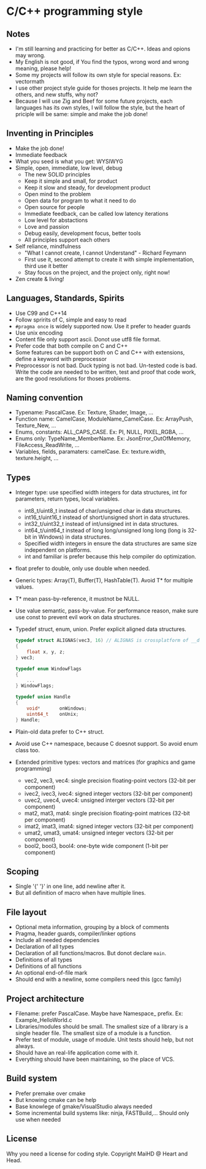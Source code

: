 # C/C++ programming style

## Notes

- I'm still learning and practicing for better as C/C++. Ideas and opions may wrong. 
- My English is not good, if You find the typos, wrong word and wrong meaning, please help! 
- Some my projects will follow its own style for special reasons. Ex: vectormath
- I use other project style guide for thoses projects. It help me learn the others, and new stuffs, why not? 
- Because I will use Zig and Beef for some future projects, each languages has its own styles, I will follow the style, but the heart of priciple will be same: simple and make the job done!

## Inventing in Principles

- Make the job done! 
- Immediate feedback
- What you seed is what you get: WYSIWYG
- Simple, open, immediate, low level, debug
    - The new SOLID principles
    - Keep it simple and small, for product
    - Keep it slow and steady, for development product
    - Open mind to the problem
    - Open data for program to what it need to do
    - Open source for people
    - Immediate feedback, can be called low latency iterations
    - Low level for abstactions
    - Love and passion
    - Debug easily, development focus, better tools
    - All principles support each others
- Self reliance, mindfulness
    - "What I cannot create, I cannot Understand" - Richard Feymann
    - First use it, second attempt to create it with simple implementation, third use it better
    - Stay focus on the project, and the project only, right now! 
- Zen create & living! 

## Languages, Standards, Spirits

- Use C99 and C++14
- Follow spririts of C, simple and easy to read
- `#pragma once` is widely supported now. Use it prefer to header guards
- Use unix encoding
- Content file only support ascii. Donot use utf8 file format.
- Prefer code that both compile on C and C++
- Some features can be support both on C and C++ with extensions, define a keyword with preprocessor
- Preprocessor is not bad. Duck typing is not bad. Un-tested code is bad. Write the code are needed to be written, test and proof that code work, are the good resolutions for thoses problems. 

## Naming convention

- Typename: PascalCase. Ex: Texture, Shader, Image, ...
- Function name: CamelCase, ModuleName_CamelCase. Ex: ArrayPush, Texture_New, ...
- Enums, constants: ALL_CAPS_CASE. Ex: PI, NULL, PIXEL_RGBA, ...
- Enums only: TypeName_MemberName. Ex: JsonError_OutOfMemory, FileAccess_ReadWrite, ...
- Variables, fields, paramaters: camelCase. Ex: texture.width, texture.height, ...

## Types

- Integer type: use specified width integers for data structures, int for parameters, return types, local variables.
    + int8_t/uint8_t instead of char/unsigned char in data structures.
    + int16_t/uint16_t instead of short/unsigned short in data structures.
    + int32_t/uint32_t instead of int/unsigned int in data structures.
    + int64_t/uint64_t instead of long long/unsigned long long (long is 32-bit in Windows) in data structures.
    + Specified width integers in ensure the data structures are same size independent on platforms.
    + int and familiar is prefer because this help compiler do optimization.

- float prefer to double, only use double when needed.
- Generic types: Array(T), Buffer(T), HashTable(T). Avoid T* for multiple values.
- T* mean pass-by-reference, it mustnot be NULL.
- Use value semantic, pass-by-value. For performance reason, make sure use const to prevent evil work on data structures.
- Typedef struct, enum, union. Prefer explicit aligned data structures.
    ```c
    typedef struct ALIGNAS(vec3, 16) // ALIGNAS is crossplatform of __declspec(align)
    {
        float x, y, z;
    } vec3;

    typedef enum WindowFlags
    {
        ...
    } WindowFlags;

    typedef union Handle
    {
        void*       onWindows;
        uint64_t    onUnix;
    } Handle;
    ```
- Plain-old data prefer to C++ struct.
- Avoid use C++ namespace, because C doesnot support. So avoid enum class too.
- Extended primitive types: vectors and matrices (for graphics and game programming)
    + vec2, vec3, vec4: single precision floating-point vectors (32-bit per component)
    + ivec2, ivec3, ivec4: signed integer vectors (32-bit per component)
    + uvec2, uvec4, uvec4: unsigned interger vectors (32-bit per component)
    + mat2, mat3, mat4: single precision floating-point matrices (32-bit per component)
    + imat2, imat3, imat4: signed integer vectors (32-bit per component)
    + umat2, umat3, umat4: unsigned integer vectors (32-bit per component)
    + bool2, bool3, bool4: one-byte wide component (1-bit per component)

## Scoping

- Single '{' '}' in one line, add newline after it.
- But all definition of macro when have multiple lines.

## File layout

- Optional meta information, grouping by a block of comments
- Pragma, header guards, compiler/linker options
- Include all needed dependencies
- Declaration of all types
- Declaration of all functions/macros. But donot declare `main`.
- Definitions of all types
- Definitions of all functions
- An optional end-of-file mark
- Should end with a newline, some compilers need this (gcc family) 

## Project architecture

- Filename: prefer PascalCase. Maybe have Namespace_ prefix. Ex: Example_HelloWorld.c
- Libraries/modules should be small. The smallest size of a library is a single header file. The smallest size of a module is a function.
- Prefer test of module, usage of module. Unit tests should help, but not always.
- Should have an real-life application come with it.
- Everything should have been maintaining, so the place of VCS.

## Build system

- Prefer premake over cmake
- But knowing cmake can be help
- Base knowlege of gmake/VisualStudio always needed
- Some incremental build systems like: ninja, FASTBuild,... Should only use when needed

## License

Why you need a license for coding style. 
Copyright MaiHD @ Heart and Head. 
